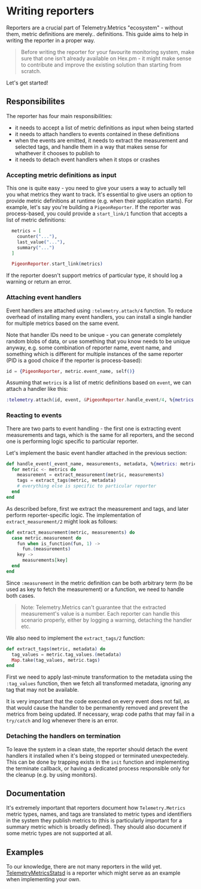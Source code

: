 # Writing reporters

Reporters are a crucial part of Telemetry.Metrics "ecosystem" - without them, metric definitions
are merely.. definitions. This guide aims to help in writing the reporter in a proper way.

> Before writing the reporter for your favourite monitoring system, make sure that one isn't
> already available on Hex.pm - it might make sense to contribute and improve the existing solution
> than starting from scratch.

Let's get started!

## Responsibilites

The reporter has four main responsibilities:

- it needs to accept a list of metric definitions as input when being started
- it needs to attach handlers to events contained in these definitions
- when the events are emitted, it needs to extract the measurement and selected tags, and handle
  them in a way that makes sense for whathever it chooses to publish to
- it needs to detach event handlers when it stops or crashes

### Accepting metric definitions as input

This one is quite easy - you need to give your users a way to actually tell you what metrics they
want to track. It's essential to give users an option to provide metric definitions at runtime
(e.g. when their application starts). For example, let's say you're building a `PigeonReporter`.
If the reporter was process-based, you could provide a `start_link/1` function that accepts a list
of metric definitions:

```elixir
  metrics = [
    counter("..."),
    last_value("..."),
    summary("...")
  ]

  PigeonReporter.start_link(metrics)
```

If the reporter doesn't support metrics of particular type, it should log a warning or return an
error.

### Attaching event handlers

Event handlers are attached using `:telemetry.attach/4` function. To reduce overhead of installing
many event handlers, you can install a single handler for multiple metrics based on the same event.

Note that handler IDs need to be unique - you can generate completely random blobs of data, or use
something that you know needs to be unique anyway, e.g. some combination of reporter name,
event name, and something which is different for multiple instances of the same reporter (PID is a
good choice if the reporter is process-based):

```elixir
id = {PigeonReporter, metric.event_name, self()}
```

Assuming that `metrics` is a list of metric definitions based on `event`, we can attach a handler
like this:

```elixir
:telemetry.attach(id, event, &PigeonReporter.handle_event/4, %{metrics: metrics})
```

### Reacting to events

There are two parts to event handling - the first one is extracting event measurements and tags,
which is the same for all reporters, and the second one is performing logic specific to particular
reporter.

Let's implement the basic event handler attached in the previous section:

```elixir
def handle_event(_event_name, measurements, metadata, %{metrics: metrics}) do
  for metric <- metrics do
    measurement = extract_measurement(metric, measurements)
    tags = extract_tags(metric, metadata)
    # everything else is specific to particular reporter
  end
end
```

As described before, first we extract the measurement and tags, and later perform reporter-specific
logic. The implementation of `extract_measurement/2` might look as follows:

```elixir
def extract_measurement(metric, measurements) do
  case metric.measurement do
    fun when is_function(fun, 1) ->
      fun.(measurements)
    key ->
      measurements[key]
  end
end
```

Since `:measurement` in the metric definition can be both arbitrary term (to be used as key to fetch
the measurement) or a function, we need to handle both cases.

> Note: Telemetry.Metrics can't guarantee that the extracted measurement's value is a number. Each
> reporter can handle this scenario properly, either by logging a warning, detaching the handler etc.

We also need to implement the `extract_tags/2` function:

```elixir
def extract_tags(metric, metadata) do
  tag_values = metric.tag_values.(metadata)
  Map.take(tag_values, metric.tags)
end
```

First we need to apply last-minute transformation to the metadata using the `:tag_values` function,
then we fetch all transformed metadata, ignoring any tag that may not be available.

It is very important that the code executed on every event does not fail, as that would cause
the handler to be permanently removed and prevent the metrics from being updated. If necessary,
wrap code paths that may fail in a `try/catch` and log whenever there is an error. 

### Detaching the handlers on termination

To leave the system in a clean state, the reporter should detach the event handlers it installed
when it's being stopped or terminated unexpectedely. This can be done by trapping exists in the
`init` function and implementing the terminate callback, or having a dedicated process responsible
only for the cleanup (e.g. by using monitors).

## Documentation

It's extremely important that reporters document how `Telemetry.Metrics` metric types, names,
and tags are translated to metric types and identifiers in the system they publish metrics to
(this is particularly important for a summary metric which is broadly defined). They should also
document if some metric types are not supported at all.

## Examples

To our knowledge, there are not many reporters in the wild yet.
[TelemetryMetricsStatsd](https://github.com/arkgil/telemetry_metrics_statsd) is a reporter which
might serve as an example when implementing your own.
